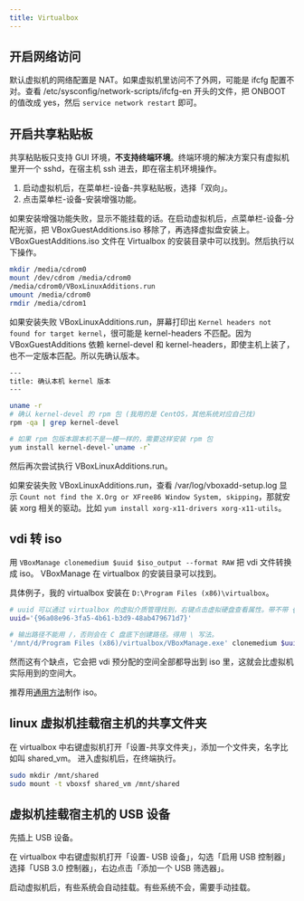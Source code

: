 ```yaml
---
title: Virtualbox
---
```



## 开启网络访问

默认虚拟机的网络配置是 NAT。如果虚拟机里访问不了外网，可能是 ifcfg 配置不对。查看 /etc/sysconfig/network-scripts/ifcfg-en 开头的文件，把 ONBOOT 的值改成 yes，然后 `service network restart` 即可。

## 开启共享粘贴板

共享粘贴板只支持 GUI 环境，**不支持终端环境**。终端环境的解决方案只有虚拟机里开一个 sshd，在宿主机 ssh 进去，即在宿主机环境操作。

1. 启动虚拟机后，在菜单栏-设备-共享粘贴板，选择「双向」。
2. 点击菜单栏-设备-安装增强功能。

如果安装增强功能失败，显示不能挂载的话。在启动虚拟机后，点菜单栏-设备-分配光驱，把 VBoxGuestAdditions.iso 移除了，再选择虚拟盘安装上。
VBoxGuestAdditions.iso 文件在 Virtualbox 的安装目录中可以找到。然后执行以下操作。

```sh
mkdir /media/cdrom0
mount /dev/cdrom /media/cdrom0
/media/cdrom0/VBoxLinuxAdditions.run
umount /media/cdrom0
rmdir /media/cdrom1
```

如果安装失败 VBoxLinuxAdditions.run，屏幕打印出 `Kernel headers not found for target kernel`，很可能是 kernel-headers 不匹配。因为 VBoxGuestAdditions 依赖 kernel-devel 和 kernel-headers，即使主机上装了，也不一定版本匹配。所以先确认版本。

```sh
---
title: 确认本机 kernel 版本
---

uname -r
# 确认 kernel-devel 的 rpm 包 (我用的是 CentOS，其他系统对应自己找)
rpm -qa | grep kernel-devel

# 如果 rpm 包版本跟本机不是一模一样的，需要这样安装 rpm 包
yum install kernel-devel-`uname -r`
```

然后再次尝试执行 VBoxLinuxAdditions.run。

如果安装失败 VBoxLinuxAdditions.run，查看 /var/log/vboxadd-setup.log 显示 `Count not find the X.Org or XFree86 Window System, skipping`，那就安装 xorg 相关的驱动。比如 `yum install xorg-x11-drivers xorg-x11-utils`。


## vdi 转 iso

用 `VBoxManage clonemedium $uuid $iso_output --format RAW` 把 vdi 文件转换成 iso。
VBoxManage 在 virtualbox 的安装目录可以找到。

具体例子，我的 virtualbox 安装在 `D:\Program Files (x86)\virtualbox`。

```sh
# uuid 可以通过 virtualbox 的虚拟介质管理找到，右键点击虚拟硬盘查看属性。带不带 {} 都可以。
uuid='{96a08e96-3fa5-4b61-b3d9-48ab479671d7}'

# 输出路径不能用 /，否则会在 C 盘底下创建路径。得用 \ 写法。
'/mnt/d/Program Files (x86)/virtualbox/VBoxManage.exe' clonemedium $uuid 'C:\Users\PC\nixos.iso' --format RAW
```

然而这有个缺点，它会把 vdi 预分配的空间全部都导出到 iso 里，这就会比虚拟机实际用到的空间大。

推荐用[通用方法](../linux/mkisofs.md)制作 iso。

## linux 虚拟机挂载宿主机的共享文件夹

在 virtualbox 中右键虚拟机打开「设置-共享文件夹」，添加一个文件夹，名字比如叫 shared_vm。
进入虚拟机后，在终端执行。

```sh
sudo mkdir /mnt/shared
sudo mount -t vboxsf shared_vm /mnt/shared
```

## 虚拟机挂载宿主机的 USB 设备

先插上 USB 设备。

在 virtualbox 中右键虚拟机打开「设置- USB 设备」，勾选「启用 USB 控制器」选择「USB 3.0 控制器」，右边点击「添加一个 USB 筛选器」。

启动虚拟机后，有些系统会自动挂载。有些系统不会，需要手动挂载。
